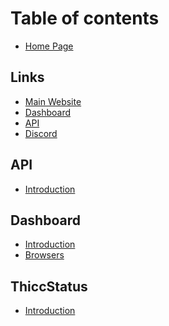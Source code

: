 # Table of contents

* [Home Page](README.md)

## Links

* [Main Website](https://isthicc.dev/)
* [Dashboard](https://isthicc.dev/login)
* [API](https://isthicc.dev/api)
* [Discord](https://discord.isthicc.dev/)

## API

* [Introduction](api/Introduction.md)

## Dashboard

* [Introduction](dashboard/Introduction.md)  
* [Browsers](dashboard/Browsers.md)

<!-- ## ThiccMonitoring

* [Introduction](thiccmonitoring/Introduction.md) -->

## ThiccStatus

* [Introduction](status/Introduction.md) 
